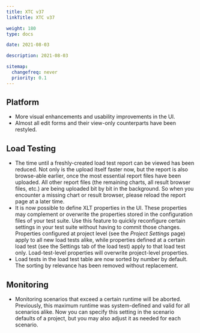 ```yaml
---
title: XTC v37
linkTitle: XTC v37

weight: 180
type: docs

date: 2021-08-03

description: 2021-08-03

sitemap:
  changefreq: never
  priority: 0.1
---
```


## Platform

- More visual enhancements and usability improvements in the UI.
- Almost all edit forms and their view-only counterparts have been restyled.

## Load Testing

- The time until a freshly-created load test report can be viewed has been reduced. Not only is the upload itself faster now, but the report is also browse-able earlier, once the most essential report files have been uploaded. All other report files (the remaining charts, all result browser files, etc.) are being uploaded bit by bit in the background. So when you encounter a missing chart or result browser, please reload the report page at a later time.
- It is now possible to define XLT properties in the UI. These properties may complement or overwrite the properties stored in the configuration files of your test suite. Use this feature to quickly reconfigure certain settings in your test suite without having to commit those changes.
Properties configured at project level (see the _Project Settings_ page) apply to all new load tests alike, while properties defined at a certain load test (see the Settings tab of the load test) apply to that load test only. Load-test-level properties will overwrite project-level properties.
- Load tests in the load test table are now sorted by number by default. The sorting by relevance has been removed without replacement.

## Monitoring

- Monitoring scenarios that exceed a certain runtime will be aborted. Previously, this maximum runtime was system-defined and valid for all scenarios alike. Now you can specify this setting in the scenario defaults of a project, but you may also adjust it as needed for each scenario.
